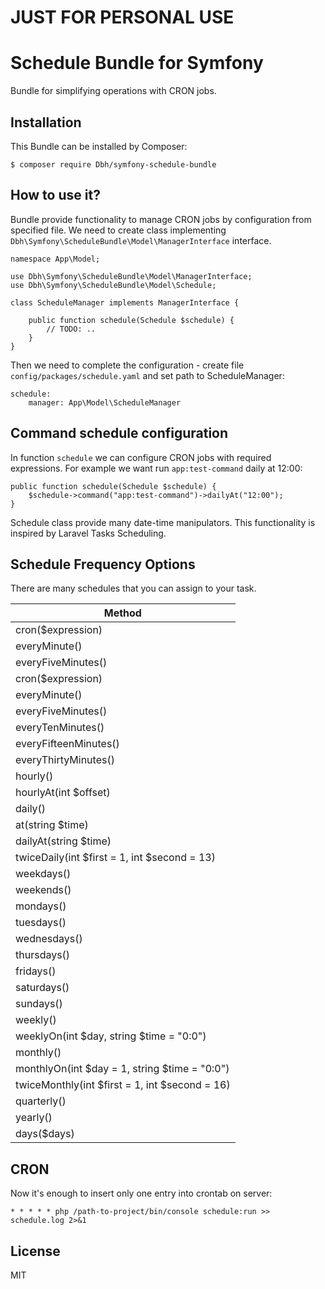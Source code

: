 # JUST FOR PERSONAL USE

# Schedule Bundle for Symfony

Bundle for simplifying operations with CRON jobs.


## Installation

This Bundle can be installed by Composer:

```
$ composer require Dbh/symfony-schedule-bundle
```

## How to use it?

Bundle provide functionality to manage CRON jobs by configuration from specified file.
We need to create class implementing ``Dbh\Symfony\ScheduleBundle\Model\ManagerInterface`` interface.

```(php)
namespace App\Model;

use Dbh\Symfony\ScheduleBundle\Model\ManagerInterface;
use Dbh\Symfony\ScheduleBundle\Model\Schedule;

class ScheduleManager implements ManagerInterface {

    public function schedule(Schedule $schedule) {
        // TODO: ..
    }
}
```

Then we need to complete the configuration - create file ``config/packages/schedule.yaml`` and set path to ScheduleManager:

```(yaml)
schedule:
    manager: App\Model\ScheduleManager
```

## Command schedule configuration

In function ``schedule`` we can configure CRON jobs with required expressions.
For example we want run ``app:test-command`` daily at 12:00:

```(php)
public function schedule(Schedule $schedule) {
    $schedule->command("app:test-command")->dailyAt("12:00");
}
```

Schedule class provide many date-time manipulators. This functionality is inspired by Laravel Tasks Scheduling.

## Schedule Frequency Options

There are many schedules that you can assign to your task.

| Method                                         |
| ---------------------------------------------- |
| cron($expression)                              |
| everyMinute()                                  |
| everyFiveMinutes()                             |
| cron($expression)                              |
| everyMinute()                                  |
| everyFiveMinutes()                             |
| everyTenMinutes()                              |
| everyFifteenMinutes()                          |
| everyThirtyMinutes()                           |
| hourly()                                       |
| hourlyAt(int $offset)                          |
| daily()                                        |
| at(string $time)                               |
| dailyAt(string $time)                          |
| twiceDaily(int $first = 1, int $second = 13)   |
| weekdays()                                     |
| weekends()                                     |
| mondays()                                      |
| tuesdays()                                     |
| wednesdays()                                   |
| thursdays()                                    |
| fridays()                                      |
| saturdays()                                    |
| sundays()                                      |
| weekly()                                       |
| weeklyOn(int $day, string $time = "0:0")       |
| monthly()                                      |
| monthlyOn(int $day = 1, string $time = "0:0")  |
| twiceMonthly(int $first = 1, int $second = 16) |
| quarterly()                                    |
| yearly()                                       |
| days($days)                                    |

## CRON

Now it's enough to insert only one entry into crontab on server:

```
* * * * * php /path-to-project/bin/console schedule:run >> schedule.log 2>&1
```

## License

MIT
